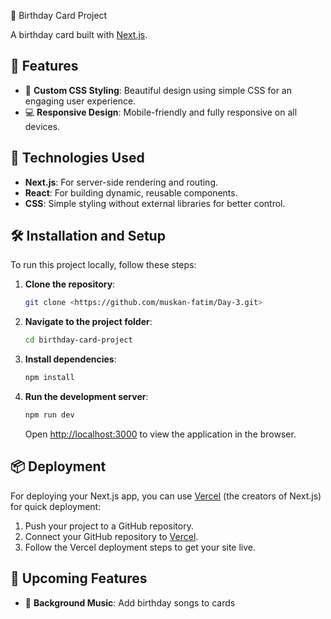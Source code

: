  🎉 Birthday Card Project

A  birthday card  built with [Next.js](https://nextjs.org/). 

## 📖 Features

- 🎨 **Custom CSS Styling**: Beautiful design using simple CSS for an engaging user experience.
- 💻 **Responsive Design**: Mobile-friendly and fully responsive on all devices.

## 🚀 Technologies Used

- **Next.js**: For server-side rendering and routing.
- **React**: For building dynamic, reusable components.
- **CSS**: Simple styling without external libraries for better control.

## 🛠️ Installation and Setup

To run this project locally, follow these steps:

1. **Clone the repository**:

   ```bash
   git clone <https://github.com/muskan-fatim/Day-3.git>
   ```

2. **Navigate to the project folder**:

   ```bash
   cd birthday-card-project
   ```

3. **Install dependencies**:

   ```bash
   npm install
   ```

4. **Run the development server**:

   ```bash
   npm run dev
   ```

   Open [http://localhost:3000](http://localhost:3000) to view the application in the browser.

## 📦 Deployment

For deploying your Next.js app, you can use [Vercel](https://vercel.com/) (the creators of Next.js) for quick deployment:

1. Push your project to a GitHub repository.
2. Connect your GitHub repository to [Vercel](https://vercel.com/).
3. Follow the Vercel deployment steps to get your site live.

## 📅 Upcoming Features

- 🎵 **Background Music**: Add birthday songs to cards


